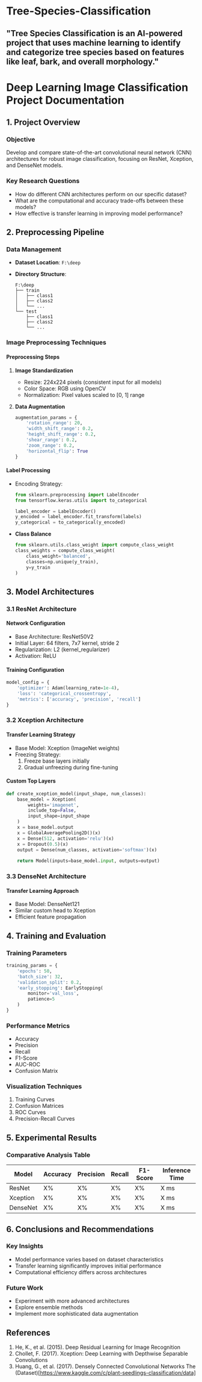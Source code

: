 # Tree-Species-Classification
"Tree Species Classification is an AI-powered project that uses machine learning to identify and categorize tree species based on features like leaf, bark, and overall morphology."
---
# Deep Learning Image Classification Project Documentation

## 1. Project Overview

### Objective

Develop and compare state-of-the-art convolutional neural network (CNN) architectures for robust image classification, focusing on ResNet, Xception, and DenseNet models.

### Key Research Questions

- How do different CNN architectures perform on our specific dataset?
- What are the computational and accuracy trade-offs between these models?
- How effective is transfer learning in improving model performance?

## 2. Preprocessing Pipeline

### Data Management

- **Dataset Location**: `F:\deep`
- **Directory Structure**:

  ```
  F:\deep
  ├── train
  │   ├── class1
  │   ├── class2
  │   └── ...
  └── test
      ├── class1
      ├── class2
      └── ...
  ```

### Image Preprocessing Techniques

#### Preprocessing Steps

1. **Image Standardization**
   - Resize: 224x224 pixels (consistent input for all models)
   - Color Space: RGB using OpenCV
   - Normalization: Pixel values scaled to [0, 1] range

2. **Data Augmentation**

   ```python
   augmentation_params = {
       'rotation_range': 20,
       'width_shift_range': 0.2,
       'height_shift_range': 0.2,
       'shear_range': 0.2,
       'zoom_range': 0.2,
       'horizontal_flip': True
   }
   ```

#### Label Processing

- Encoding Strategy:

  ```python
  from sklearn.preprocessing import LabelEncoder
  from tensorflow.keras.utils import to_categorical

  label_encoder = LabelEncoder()
  y_encoded = label_encoder.fit_transform(labels)
  y_categorical = to_categorical(y_encoded)
  ```

- **Class Balance**

  ```python
  from sklearn.utils.class_weight import compute_class_weight
  class_weights = compute_class_weight(
      class_weight='balanced', 
      classes=np.unique(y_train), 
      y=y_train
  )
  ```

## 3. Model Architectures

### 3.1 ResNet Architecture

#### Network Configuration

- Base Architecture: ResNet50V2
- Initial Layer: 64 filters, 7x7 kernel, stride 2
- Regularization: L2 (kernel_regularizer)
- Activation: ReLU

#### Training Configuration

```python
model_config = {
    'optimizer': Adam(learning_rate=1e-4),
    'loss': 'categorical_crossentropy',
    'metrics': ['accuracy', 'precision', 'recall']
}
```

### 3.2 Xception Architecture

#### Transfer Learning Strategy

- Base Model: Xception (ImageNet weights)
- Freezing Strategy:
  1. Freeze base layers initially
  2. Gradual unfreezing during fine-tuning

#### Custom Top Layers

```python
def create_xception_model(input_shape, num_classes):
    base_model = Xception(
        weights='imagenet', 
        include_top=False, 
        input_shape=input_shape
    )
    x = base_model.output
    x = GlobalAveragePooling2D()(x)
    x = Dense(512, activation='relu')(x)
    x = Dropout(0.5)(x)
    output = Dense(num_classes, activation='softmax')(x)
    
    return Model(inputs=base_model.input, outputs=output)
```

### 3.3 DenseNet Architecture

#### Transfer Learning Approach

- Base Model: DenseNet121
- Similar custom head to Xception
- Efficient feature propagation

## 4. Training and Evaluation

### Training Parameters

```python
training_params = {
    'epochs': 50,
    'batch_size': 32,
    'validation_split': 0.2,
    'early_stopping': EarlyStopping(
        monitor='val_loss', 
        patience=5
    )
}
```

### Performance Metrics

- Accuracy
- Precision
- Recall
- F1-Score
- AUC-ROC
- Confusion Matrix

### Visualization Techniques

1. Training Curves
2. Confusion Matrices
3. ROC Curves
4. Precision-Recall Curves

## 5. Experimental Results

### Comparative Analysis Table

| Model      | Accuracy | Precision | Recall | F1-Score | Inference Time |
|------------|----------|-----------|--------|----------|----------------|
| ResNet     | X%       | X%        | X%     | X%       | X ms           |
| Xception   | X%       | X%        | X%     | X%       | X ms           |
| DenseNet   | X%       | X%        | X%     | X%       | X ms           |

## 6. Conclusions and Recommendations

### Key Insights

- Model performance varies based on dataset characteristics
- Transfer learning significantly improves initial performance
- Computational efficiency differs across architectures

### Future Work

- Experiment with more advanced architectures
- Explore ensemble methods
- Implement more sophisticated data augmentation

## References

1. He, K., et al. (2015). Deep Residual Learning for Image Recognition
2. Chollet, F. (2017). Xception: Deep Learning with Depthwise Separable Convolutions
3. Huang, G., et al. (2017). Densely Connected Convolutional Networks
The (Dataset)[https://www.kaggle.com/c/plant-seedlings-classification/data]
